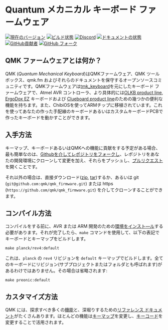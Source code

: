 # Quantum メカニカル キーボード ファームウェア

[![現在のバージョン](https://img.shields.io/github/tag/qmk/qmk_firmware.svg)](https://github.com/qmk/qmk_firmware/tags)
[![ビルド状態](https://travis-ci.org/qmk/qmk_firmware.svg?branch=master)](https://travis-ci.org/qmk/qmk_firmware)
[![Discord](https://img.shields.io/discord/440868230475677696.svg)](https://discord.gg/Uq7gcHh)
[![ドキュメントの状態](https://img.shields.io/badge/docs-ready-orange.svg)](https://docs.qmk.fm)
[![GitHub貢献者](https://img.shields.io/github/contributors/qmk/qmk_firmware.svg)](https://github.com/qmk/qmk_firmware/pulse/monthly)
[![GitHub フォーク](https://img.shields.io/github/forks/qmk/qmk_firmware.svg?style=social&label=Fork)](https://github.com/qmk/qmk_firmware/)

## QMK ファームウェアとは何か？

QMK (*Quantum Mechanical Keyboard*)はQMKファームウェア、QMK ツールボックス、qmk.fm およびそれらのドキュメントを保守するオープンソースコミュニティです。QMKファームウェアは[tmk\_keyboard](http://github.com/tmk/tmk_keyboard)を元にしたキーボード ファームウェアで、Atmel AVR コントローラ、より具体的には[OLKB product line](http://olkb.com), [ErgoDox EZ](http://www.ergodox-ez.com) キーボードおよび [Clueboard product line](http://clueboard.co/)のための幾つかの便利な機能を持ちます。また、ChibiOSを使ってARMチップに移植されています。これを使ってあなたの作った手配線のキーボードあるいはカスタムキーボードPCBで作ったキーボードを動かすことができます。

## 入手方法

キーマップ、キーボードあるいはQMKへの機能に貢献をする予定がある場合、最も簡単なのは、[Githubを介してレポジトリをフォークし](https://github.com/qmk/qmk_firmware#fork-destination-box)、レポジトリをあなたの開発環境にクローンして変更を加え、それらをプッシュし、[プルリクエスト](https://github.com/qmk/qmk_firmware/pulls)を開くことです。

それ以外の場合は、直接ダウンロード([zip](https://github.com/qmk/qmk_firmware/zipball/master), [tar](https://github.com/qmk/qmk_firmware/tarball/master))するか、あるいは git (`git@github.com:qmk/qmk_firmware.git`) または https (`https://github.com/qmk/qmk_firmware.git`) を介してクローンすることができます。

## コンパイル方法

コンパイルをする前に、AVR または ARM 開発のための[環境をインスト―ル](getting_started_build_tools.md)する必要があります。それが完了したら、`make` コマンドを使用して、以下の表記でキーボードとキーマップをビルドします。

    make planck/rev4:default

これは、`planck` の `rev4` リビジョンを `default` キーマップでビルドします。全てのキーボードにリビジョン(サブプロジェクトまたはフォルダとも呼ばれます)があるわけではありません。その場合は省略されます:

    make preonic:default

## カスタマイズ方法

QMK には、探求すべき多くの[機能](features.md)と、深堀りするための[リファレンス ドキュメント](http://docs.qmk.fm)がたくさんあります。ほとんどの機能は[キーマップ](keymap.md)を変更し、[キーコード](keycodes.md)を変更することで活用されます。
